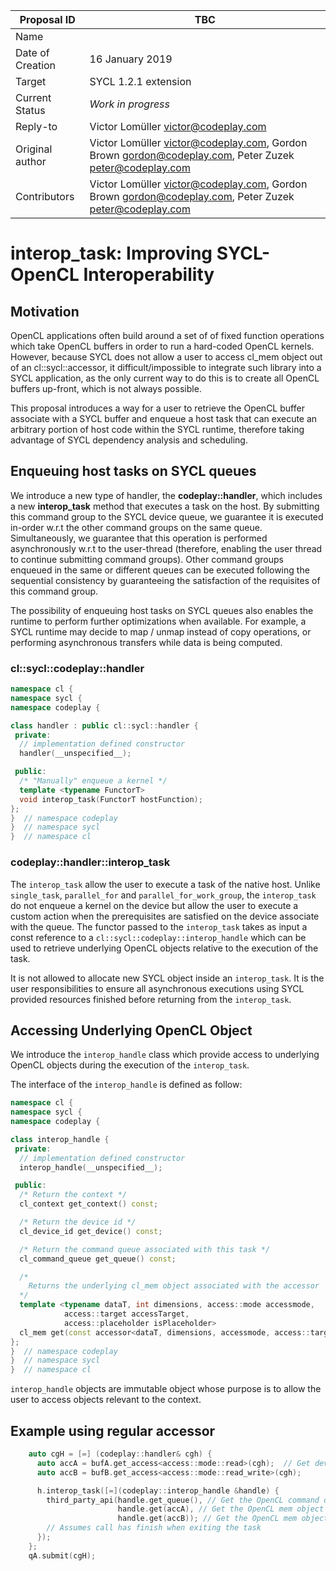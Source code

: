 | Proposal ID | TBC |
|-------------|--------|
| Name |  |
| Date of Creation | 16 January 2019 |
| Target | SYCL 1.2.1 extension |
| Current Status | _Work in progress_ |
| Reply-to | Victor Lomüller <victor@codeplay.com> |
| Original author | Victor Lomüller <victor@codeplay.com>, Gordon Brown <gordon@codeplay.com>, Peter Zuzek <peter@codeplay.com> |
| Contributors | Victor Lomüller <victor@codeplay.com>, Gordon Brown <gordon@codeplay.com>, Peter Zuzek <peter@codeplay.com> |

# interop_task: Improving SYCL-OpenCL Interoperability

## Motivation

OpenCL applications often build around a set of of fixed function operations which take OpenCL buffers in order to run a hard-coded OpenCL kernels. However, because SYCL does not allow a user to access cl_mem object out of an cl::sycl::accessor, it difficult/impossible to integrate such library into a SYCL application, as the only current way to do this is to create all OpenCL buffers up-front, which is not always possible.

This proposal introduces a way for a user to retrieve the OpenCL buffer associate with a SYCL buffer and enqueue a host task that can execute an arbitrary portion of host code within the SYCL runtime, therefore taking advantage of SYCL dependency analysis and scheduling.

## Enqueuing host tasks on SYCL queues

We introduce a new type of handler, the **codeplay::handler**, which includes a new
**interop\_task** method that executes a task on the host.
By submitting this command group to the SYCL device queue, we guarantee it is
executed in-order w.r.t the other command groups on the same queue.
Simultaneously, we guarantee that this operation is performed
asynchronously w.r.t to the user-thread (therefore, enabling the user
thread to continue submitting command groups).
Other command groups enqueued in the same or different queues
can be executed following the sequential consistency by guaranteeing the
satisfaction of the requisites of this command group.

The possibility of enqueuing host tasks on SYCL queues also enables the
runtime to perform further optimizations when available.
For example, a SYCL runtime may decide to map / unmap instead of copy operations,
or performing asynchronous transfers while data is being computed.

### cl::sycl::codeplay::handler

```cpp
namespace cl {
namespace sycl {
namespace codeplay {

class handler : public cl::sycl::handler {
 private:
  // implementation defined constructor
  handler(__unspecified__);

 public:
  /* "Manually" enqueue a kernel */
  template <typename FunctorT>
  void interop_task(FunctorT hostFunction);
};
}  // namespace codeplay
}  // namespace sycl
}  // namespace cl
```

### codeplay::handler::interop_task

The `interop_task` allow the user to execute a task of the native host.
Unlike `single_task`, `parallel_for` and `parallel_for_work_group`, the `interop_task` do not enqueue a kernel on the device but allow the user to execute a custom action when the prerequisites are satisfied on the device associate with the queue.
The functor passed to the `interop_task` takes as input a const reference to a `cl::sycl::codeplay::interop_handle` which can be used to retrieve underlying OpenCL objects relative to the execution of the task.

It is not allowed to allocate new SYCL object inside an `interop_task`.
It is the user responsibilities to ensure all asynchronous executions using SYCL provided resources finished before returning from the `interop_task`.

## Accessing Underlying OpenCL Object

We introduce the `interop_handle` class which provide access to underlying OpenCL objects during the execution of the `interop_task`.

The interface of the `interop_handle` is defined as follow:
```cpp
namespace cl {
namespace sycl {
namespace codeplay {

class interop_handle {
 private:
  // implementation defined constructor
  interop_handle(__unspecified__);

 public:
  /* Return the context */
  cl_context get_context() const;

  /* Return the device id */
  cl_device_id get_device() const;

  /* Return the command queue associated with this task */
  cl_command_queue get_queue() const;

  /*
    Returns the underlying cl_mem object associated with the accessor
  */
  template <typename dataT, int dimensions, access::mode accessmode,
            access::target accessTarget,
            access::placeholder isPlaceholder>
  cl_mem get(const accessor<dataT, dimensions, accessmode, access::target accessTarget, access::placeholder isPlaceholder>&) const;
};
}  // namespace codeplay
}  // namespace sycl
}  // namespace cl
```

`interop_handle` objects are immutable object whose purpose is to allow the user to access objects relevant to the context.

## Example using regular accessor

```cpp
    auto cgH = [=] (codeplay::handler& cgh) {
      auto accA = bufA.get_access<access::mode::read>(cgh);  // Get device accessor to SYCL buffer (cannot be dereference directly in interop_task).
      auto accB = bufB.get_access<access::mode::read_write>(cgh);

      h.interop_task([=](codeplay::interop_handle &handle) {
        third_party_api(handle.get_queue(), // Get the OpenCL command queue to use, can be the fallback
                        handle.get(accA), // Get the OpenCL mem object behind accA
                        handle.get(accB)); // Get the OpenCL mem object behind accB
        // Assumes call has finish when exiting the task
      });
    };
    qA.submit(cgH);
```
